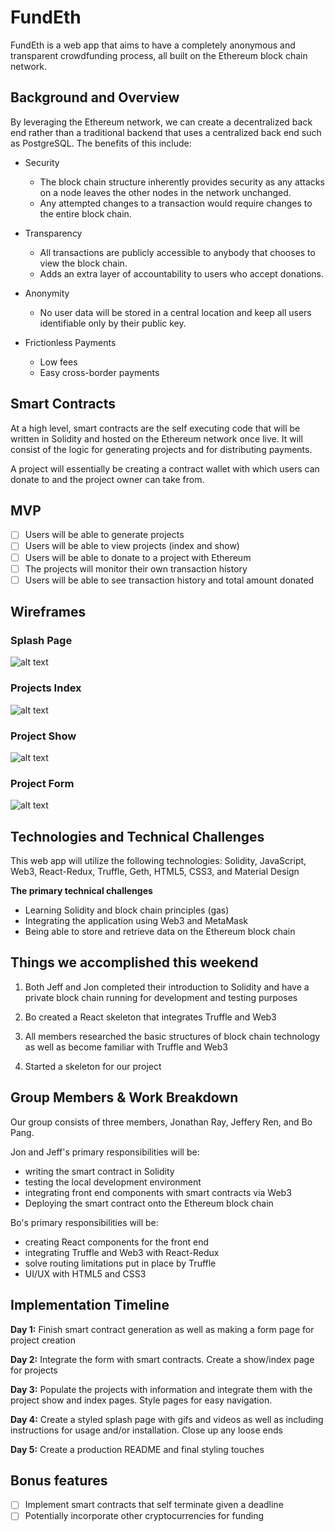 # FundEth

FundEth is a web app that aims to have a completely anonymous and
transparent crowdfunding process, all built on the Ethereum block
chain network.

## Background and Overview

By leveraging the Ethereum network, we can create a decentralized
back end rather than a traditional backend that uses a centralized back end such as PostgreSQL.  The benefits of this include:

* Security
  + The block chain structure inherently provides security as any attacks on a node leaves the other nodes in the network unchanged.  
  + Any attempted changes to a transaction would require changes to the entire block chain.

* Transparency
  + All transactions are publicly accessible to anybody that chooses to view the block chain.
  + Adds an extra layer of accountability to users who accept donations.

* Anonymity
  + No user data will be stored in a central location and keep all users identifiable only by their public key.

* Frictionless Payments
  + Low fees
  + Easy cross-border payments

## Smart Contracts

At a high level, smart contracts are the self executing code that will be written in Solidity and hosted on the Ethereum network once live.  It will consist of the logic for generating projects and for distributing payments.  

A project will essentially be creating a contract wallet with which users can donate to and the project owner can take from.  

## MVP

- [ ] Users will be able to generate projects
- [ ] Users will be able to view projects (index and show)
- [ ] Users will be able to donate to a project with Ethereum
- [ ] The projects will monitor their own transaction history
- [ ] Users will be able to see transaction history and total amount donated

## Wireframes

### Splash Page

![alt text](https://raw.githubusercontent.com/flexorg/FundEth/Wireframes/wireframes/Splash%20Page.png "Splash Page")

### Projects Index

![alt text](https://raw.githubusercontent.com/flexorg/FundEth/Wireframes/wireframes/Projects%20Index.png "Projects Index")

### Project Show

![alt text](https://raw.githubusercontent.com/flexorg/FundEth/Wireframes/wireframes/Project%20Show.png "Project Show")

### Project Form

![alt text](https://raw.githubusercontent.com/flexorg/FundEth/Wireframes/wireframes/Project%20Form.png "Project Form")

## Technologies and Technical Challenges

This web app will utilize the following technologies:
Solidity, JavaScript, Web3, React-Redux, Truffle, Geth, HTML5, CSS3, and Material Design

**The primary technical challenges**

* Learning Solidity and block chain principles (gas)
* Integrating the application using Web3 and MetaMask
* Being able to store and retrieve data on the Ethereum block chain

## Things we accomplished this weekend

1. Both Jeff and Jon completed their introduction to Solidity and have a private block chain running for development and testing purposes

2. Bo created a React skeleton that integrates Truffle and Web3

3. All members researched the basic structures of block chain technology as well as become familiar with Truffle and Web3

4. Started a skeleton for our project

## Group Members & Work Breakdown

Our group consists of three members, Jonathan Ray, Jeffery Ren, and Bo Pang.

Jon and Jeff's primary responsibilities will be:
- writing the smart contract in Solidity
- testing the local development environment
- integrating front end components with smart contracts via Web3
- Deploying the smart contract onto the Ethereum block chain

Bo's primary responsibilities will be:
- creating React components for the front end
- integrating Truffle and Web3 with React-Redux
- solve routing limitations put in place by Truffle
- UI/UX with HTML5 and CSS3

## Implementation Timeline

**Day 1:** Finish smart contract generation as well as making a form page for project creation

**Day 2:** Integrate the form with smart contracts.  Create a show/index page for projects

**Day 3:** Populate the projects with information and integrate them with the project show and index pages.  Style pages for easy navigation.

**Day 4:** Create a styled splash page with gifs and videos as well as including instructions for usage and/or installation.  Close up any loose ends

**Day 5:** Create a production README and final styling touches

## Bonus features

- [ ] Implement smart contracts that self terminate given a deadline
- [ ] Potentially incorporate other cryptocurrencies for funding

